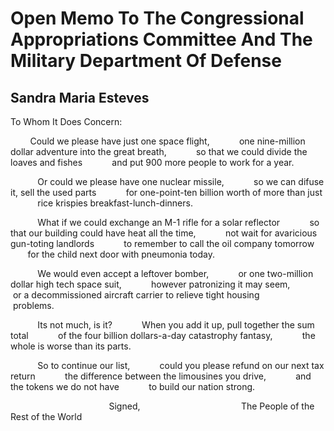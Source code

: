 # Open Memo To The Congressional Appropriations Committee And The Military Department Of Defense
## Sandra Maria Esteves
To Whom It Does Concern:

        Could we please have just one space flight,
           one nine-million dollar adventure into the great breath,
           so that we could divide the loaves and fishes
           and put 900 more people to work for a year.

           Or could we please have one nuclear missile,
           so we can difuse it, sell the used parts
           for one-point-ten billion worth of more than just
           rice krispies breakfast-lunch-dinners.

           What if we could exchange an M-1 rifle for a solar reflector
           so that our building could have heat all the time,
           not wait for avaricious gun-toting landlords
           to remember to call the oil company tomorrow
           for the child next door with pneumonia today.

           We would even accept a leftover bomber,
           or one two-million dollar high tech space suit,
           however patronizing it may seem,
           or a decommissioned aircraft carrier to relieve tight housing
                problems.

           Its not much, is it?
           When you add it up, pull together the sum total
           of the four billion dollars-a-day catastrophy fantasy,
           the whole is worse than its parts.

           So to continue our list,
           could you please refund on our next tax return
           the difference between the limousines you drive,
           and the tokens we do not have
           to build our nation strong.

                                        Signed,
                                        The People of the Rest of the World